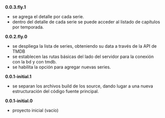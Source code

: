**0.0.3.fly.1**

- se agrega el detalle por cada serie.
- dentro del detalle de cada serie se puede acceder al listado de capítulos por temporada.

**0.0.2.fly.0**

- se despliega la lista de series, obteniendo su data a través de la API de TMDB
- se establecen las rutas básicas del lado del servidor para la conexión con la bd y con tmdb.
- se habilita la opción para agregar nuevas series.

**0.0.1-initial.1**

- se separan los archivos build de los source, dando lugar a una nueva estructuración del código fuente principal.

**0.0.1-initial.0**

- proyecto inicial (vacío)